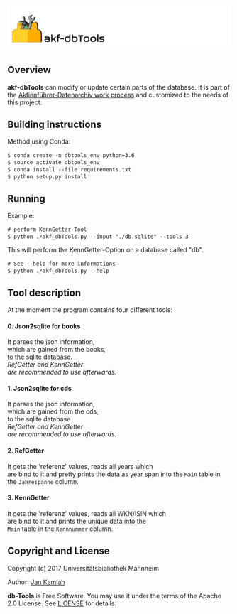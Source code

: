 ![akf-dbTools](docs/img/Tools.png "akf-dbTools")
========================
Overview
------------
**akf-dbTools** can modify or update certain parts of the database.
It is part of the [Aktienführer-Datenarchiv work process][akf-link] and 
customized to the needs of this project.

Building instructions
--------------------
Method using Conda:

    $ conda create -n dbtools_env python=3.6 
    $ source activate dbtools_env  
    $ conda install --file requirements.txt 
    $ python setup.py install  

Running
-------
Example:

    # perform KennGetter-Tool
    $ python ./akf_dbTools.py --input "./db.sqlite" --tools 3 

This will perform the KennGetter-Option on a database called "db".

    # See --help for more informations
    $ python ./akf_dbTools.py --help

Tool description
----------------
At the moment the program contains four different tools:

#### 0. Json2sqlite for books  
It parses the json information,  
which are gained from the books,  
to the sqlite database.  
*RefGetter and KennGetter  
are recommended to use afterwards.*

#### 1. Json2sqlite for cds  
It parses the json information,  
which are gained from the cds,  
to the sqlite database.  
*RefGetter and KennGetter  
are recommended to use afterwards.*

#### 2. RefGetter  
It gets the 'referenz' values, reads all years which  
are bind to it and pretty prints the data as year span 
into the `Main` table in the `Jahrespanne` column.

#### 3. KennGetter 
It gets the 'referenz' values, reads all WKN/ISIN which    
are bind to it and prints the unique data into the   
`Main` table in the `Kennnummer` column.

Copyright and License
--------

Copyright (c) 2017 Universitätsbibliothek Mannheim

Author: [Jan Kamlah](https://github.com/jkamlah)

**db-Tools** is Free Software. You may use it under the terms of the Apache 2.0 License.
See [LICENSE](./LICENSE) for details.


[akf-link]:  https://github.com/UB-Mannheim/Aktienfuehrer-Datenarchiv-Tools "Aktienfuehrer-Datenarchiv-Tools"




